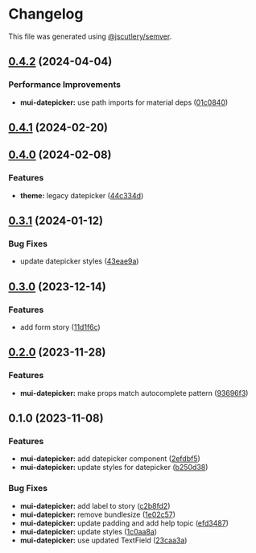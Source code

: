 # Changelog

This file was generated using [@jscutlery/semver](https://github.com/jscutlery/semver).

## [0.4.2](https://github.com/Availity/element/compare/@availity/mui-datepicker@0.4.1...@availity/mui-datepicker@0.4.2) (2024-04-04)


### Performance Improvements

* **mui-datepicker:** use path imports for material deps ([01c0840](https://github.com/Availity/element/commit/01c08407a74cd70c78d5c487ca812be10e1009f1))

## [0.4.1](https://github.com/Availity/element/compare/@availity/mui-datepicker@0.4.0...@availity/mui-datepicker@0.4.1) (2024-02-20)

## [0.4.0](https://github.com/Availity/element/compare/@availity/mui-datepicker@0.3.1...@availity/mui-datepicker@0.4.0) (2024-02-08)

### Features

- **theme:** legacy datepicker ([44c334d](https://github.com/Availity/element/commit/44c334db86701314dbbcc34adb5ed8b863056a01))

## [0.3.1](https://github.com/Availity/element/compare/@availity/mui-datepicker@0.3.0...@availity/mui-datepicker@0.3.1) (2024-01-12)

### Bug Fixes

- update datepicker styles ([43eae9a](https://github.com/Availity/element/commit/43eae9a4ab1b70d6a3a295bf8e54a3423ef6638a))

## [0.3.0](https://github.com/Availity/element/compare/@availity/mui-datepicker@0.2.0...@availity/mui-datepicker@0.3.0) (2023-12-14)

### Features

- add form story ([11d1f6c](https://github.com/Availity/element/commit/11d1f6c6191540bf02ff42d4056ac553eecc8c73))

## [0.2.0](https://github.com/Availity/element/compare/@availity/mui-datepicker@0.1.0...@availity/mui-datepicker@0.2.0) (2023-11-28)

### Features

- **mui-datepicker:** make props match autocomplete pattern ([93696f3](https://github.com/Availity/element/commit/93696f3a24828ed2ea3a313a3531b8c7bf195599))

## 0.1.0 (2023-11-08)

### Features

- **mui-datepicker:** add datepicker component ([2efdbf5](https://github.com/Availity/element/commit/2efdbf5112583c4322d588823f0ce0b7227fde6f))
- **mui-datepicker:** update styles for datepicker ([b250d38](https://github.com/Availity/element/commit/b250d382691a83bfc12c066a2d4eeb9af147689f))

### Bug Fixes

- **mui-datepicker:** add label to story ([c2b8fd2](https://github.com/Availity/element/commit/c2b8fd27904c0713e98d1af51354e7059065ddae))
- **mui-datepicker:** remove bundlesize ([1e02c57](https://github.com/Availity/element/commit/1e02c5714dea965c54b783a38d195f17b9be43c7))
- **mui-datepicker:** update padding and add help topic ([efd3487](https://github.com/Availity/element/commit/efd3487fbc6c01b9fe48187da238b8137fde1c2e))
- **mui-datepicker:** update styles ([1c0aa8a](https://github.com/Availity/element/commit/1c0aa8a3a2ce13df6655561236ebfaacdaceb28e))
- **mui-datepicker:** use updated TextField ([23caa3a](https://github.com/Availity/element/commit/23caa3a0852f0249afb9ca0ef411db106c7049df))
